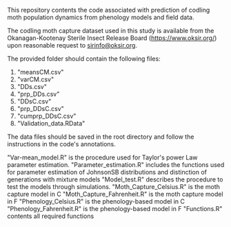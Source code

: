 This repository contents the code associated with prediction of codling moth population dynamics from phenology models and field data.

The codling moth capture dataset used in this study is available from the Okanagan-Kootenay Sterile Insect Release Board (https://www.oksir.org/) upon reasonable request to sirinfo@oksir.org.

The provided folder should contain the following files:

1. "meansCM.csv"
2. "varCM.csv"
3. "DDs.csv"
4. "prp_DDs.csv"
5. "DDsC.csv"
6. "prp_DDsC.csv"
7. "cumprp_DDsC.csv"
8. "Validation_data.RData"

The data files should be saved in the root directory and follow the instructions in the code's annotations.

"Var-mean_model.R" is the procedure used for Taylor's power Law parameter estimation.
"Parameter_estimation.R" includes the functions used for parameter estimation of JohnsonSB distributions and distinction of generations with mixture models
"Model_test.R" describes the procedure to test the models through simulations.
"Moth_Capture_Celsius.R" is the moth capture model in C
"Moth_Capture_Fahrenheit.R" is the moth capture model in F
"Phenology_Celsius.R" is the phenology-based model in C
"Phenology_Fahrenheit.R" is the phenology-based model in F
"Functions.R" contents all required functions
